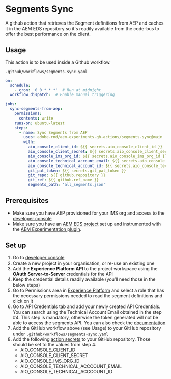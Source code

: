 # Segments Sync

A github action that retrieves the Segment definitions from AEP and caches it in the AEM EDS repository so it's readily available from the code-bus to offer the best performance on the client.

## Usage
This action is to be used inside a Github workflow.

`.github/workflows/segments-sync.yaml`
```yaml
on:
  schedule:
    - cron: '0 0 * * *'  # Run at midnight
  workflow_dispatch:  # Enable manual triggering

jobs:
  sync-segments-from-aep:
    permissions:
      contents: write
    runs-on: ubuntu-latest
    steps:
      - name: Sync Segments from AEP
        uses: adobe-rnd/aem-experiments-gh-actions/segments-sync@main
        with:
          aio_console_client_id: ${{ secrets.aio_console_client_id }}
          aio_console_client_secret: ${{ secrets.aio_console_client_secret }}
          aio_console_ims_org_id: ${{ secrets.aio_console_ims_org_id }}
          aio_console_technical_account_email: ${{ secrets.aio_console_technical_acccount_email }}
          aio_console_technical_account_id: ${{ secrets.aio_console_technical_acccount_id }}
          git_pat_token: ${{ secrets.git_pat_token }}
          git_repo: ${{ github.repository }}
          git_ref: ${{ github.ref_name }}
          segments_path: 'all_segments.json'
```

## Prerequisites

- Make sure you have AEP provisioned for your IMS org and access to the [developer console](https://developer.adobe.com/console/)
- Make sure you have an [AEM EDS project](https://www.aem.live/docs/) set up and instrumented with the [AEM Experimentation plugin](https://github.com/adobe/aem-experimentation).

## Set up

1. Go to [developer console](https://developer.adobe.com/console/)
2. Create a new project in your organisation, or re-use an existing one
3. Add the **Experience Platform API** to the project workspace using the **OAuth Server-to-Server** credentials for the API
4. Keep the credential details readily available (you’ll need those in the below steps)
5. Go to Permissions area in [Experience Platform](https://experience.adobe.com/admin/permissions) and select a role that has the necessary permissions needed to read the segment definitions and click on it
6. Go to API Credentials tab and add your newly created API Credentials. You can search using the Technical Account Email obtained in the step #4. This step is mandatory, otherwise the token generated will not be able to access the segments API. You can also check the [documentation](https://experienceleague.adobe.com/docs/experience-platform/landing/platform-apis/api-authentication.html#get-abac-permissions)
7. Add the GitHub workflow above (see Usage) to your GitHub repository under `.github/workflows/segments-sync.yaml`
8. Add the following [action secrets](https://github.com/ramboz/aem-experience-decisioning-demo/settings/secrets/actions) to your GitHub repository. Those should be set to the values from step 4.
    - AIO_CONSOLE_CLIENT_ID
    - AIO_CONSOLE_CLIENT_SECRET
    - AIO_CONSOLE_IMS_ORG_ID
    - AIO_CONSOLE_TECHNICAL_ACCCOUNT_EMAIL
    - AIO_CONSOLE_TECHNICAL_ACCCOUNT_ID